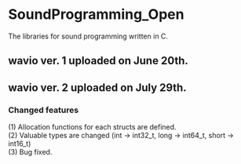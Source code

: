 # SoundProgramming_Open
The libraries for sound programming written in C.

## wavio ver. 1 uploaded on June 20th.
## wavio ver. 2 uploaded on July 29th.
### Changed features
(1) Allocation functions for each structs are defined.  
(2) Valuable types are changed (int -> int32_t, long -> int64_t, short -> int16_t)  
(3) Bug fixed.  
